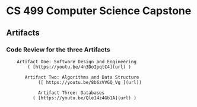 # CS 499 Computer Science Capstone

## Artifacts 

### Code Review for the three Artifacts



        Artifact One: Software Design and Engineering 
            ( [https://youtu.be/4n3DoIpqtC4](url) )    

           Artifact Two: Algorithms and Data Structure
                ([ https://youtu.be/8b6zVVGQ_Vg ](url))    

                Artifact Three: Databases
              ( [https://youtu.be/Qle14z4Gb1A](url) )  



